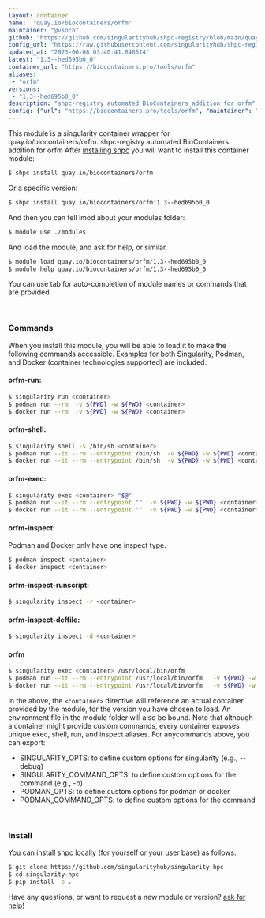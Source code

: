 ```yaml
---
layout: container
name:  "quay.io/biocontainers/orfm"
maintainer: "@vsoch"
github: "https://github.com/singularityhub/shpc-registry/blob/main/quay.io/biocontainers/orfm/container.yaml"
config_url: "https://raw.githubusercontent.com/singularityhub/shpc-registry/main/quay.io/biocontainers/orfm/container.yaml"
updated_at: "2023-06-08 03:40:41.846514"
latest: "1.3--hed695b0_0"
container_url: "https://biocontainers.pro/tools/orfm"
aliases:
 - "orfm"
versions:
 - "1.3--hed695b0_0"
description: "shpc-registry automated BioContainers addition for orfm"
config: {"url": "https://biocontainers.pro/tools/orfm", "maintainer": "@vsoch", "description": "shpc-registry automated BioContainers addition for orfm", "latest": {"1.3--hed695b0_0": "sha256:17657fd85d06a2710df0d969e29b8e0f3185c08825cb249fff7fb9a2976c8301"}, "tags": {"1.3--hed695b0_0": "sha256:17657fd85d06a2710df0d969e29b8e0f3185c08825cb249fff7fb9a2976c8301"}, "docker": "quay.io/biocontainers/orfm", "aliases": {"orfm": "/usr/local/bin/orfm"}}
---
```


This module is a singularity container wrapper for quay.io/biocontainers/orfm.
shpc-registry automated BioContainers addition for orfm
After [installing shpc](#install) you will want to install this container module:


```bash
$ shpc install quay.io/biocontainers/orfm
```

Or a specific version:

```bash
$ shpc install quay.io/biocontainers/orfm:1.3--hed695b0_0
```

And then you can tell lmod about your modules folder:

```bash
$ module use ./modules
```

And load the module, and ask for help, or similar.

```bash
$ module load quay.io/biocontainers/orfm/1.3--hed695b0_0
$ module help quay.io/biocontainers/orfm/1.3--hed695b0_0
```

You can use tab for auto-completion of module names or commands that are provided.

<br>

### Commands

When you install this module, you will be able to load it to make the following commands accessible.
Examples for both Singularity, Podman, and Docker (container technologies supported) are included.

#### orfm-run:

```bash
$ singularity run <container>
$ podman run --rm  -v ${PWD} -w ${PWD} <container>
$ docker run --rm  -v ${PWD} -w ${PWD} <container>
```

#### orfm-shell:

```bash
$ singularity shell -s /bin/sh <container>
$ podman run --it --rm --entrypoint /bin/sh  -v ${PWD} -w ${PWD} <container>
$ docker run --it --rm --entrypoint /bin/sh  -v ${PWD} -w ${PWD} <container>
```

#### orfm-exec:

```bash
$ singularity exec <container> "$@"
$ podman run --it --rm --entrypoint ""  -v ${PWD} -w ${PWD} <container> "$@"
$ docker run --it --rm --entrypoint ""  -v ${PWD} -w ${PWD} <container> "$@"
```

#### orfm-inspect:

Podman and Docker only have one inspect type.

```bash
$ podman inspect <container>
$ docker inspect <container>
```

#### orfm-inspect-runscript:

```bash
$ singularity inspect -r <container>
```

#### orfm-inspect-deffile:

```bash
$ singularity inspect -d <container>
```


#### orfm

```bash
$ singularity exec <container> /usr/local/bin/orfm
$ podman run --it --rm --entrypoint /usr/local/bin/orfm   -v ${PWD} -w ${PWD} <container> -c " $@"
$ docker run --it --rm --entrypoint /usr/local/bin/orfm   -v ${PWD} -w ${PWD} <container> -c " $@"
```



In the above, the `<container>` directive will reference an actual container provided
by the module, for the version you have chosen to load. An environment file in the
module folder will also be bound. Note that although a container
might provide custom commands, every container exposes unique exec, shell, run, and
inspect aliases. For anycommands above, you can export:

 - SINGULARITY_OPTS: to define custom options for singularity (e.g., --debug)
 - SINGULARITY_COMMAND_OPTS: to define custom options for the command (e.g., -b)
 - PODMAN_OPTS: to define custom options for podman or docker
 - PODMAN_COMMAND_OPTS: to define custom options for the command

<br>

### Install

You can install shpc locally (for yourself or your user base) as follows:

```bash
$ git clone https://github.com/singularityhub/singularity-hpc
$ cd singularity-hpc
$ pip install -e .
```

Have any questions, or want to request a new module or version? [ask for help!](https://github.com/singularityhub/singularity-hpc/issues)
